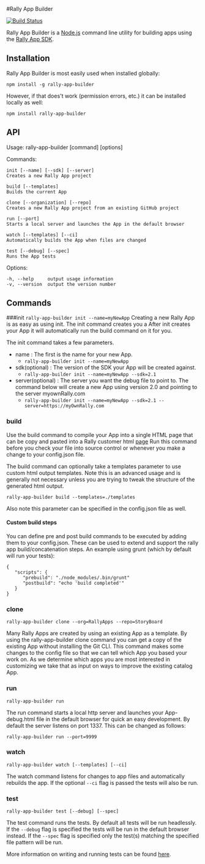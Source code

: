 #Rally App Builder

[![Build Status](https://travis-ci.org/RallyApps/rally-app-builder.png?branch=master)](https://travis-ci.org/RallyApps/rally-app-builder)

Rally App Builder is a [Node.js](http://nodejs.org/) command line utility for building apps using the [Rally App SDK](https://help.rallydev.com/apps/2.1/doc/).

## Installation

Rally App Builder is most easily used when installed globally:

`npm install -g rally-app-builder`

However, if that does't work (permission errors, etc.) it can be installed locally as well:

`npm install rally-app-builder`

## API

  Usage: rally-app-builder [command] [options]

  Commands:

    init [--name] [--sdk] [--server]
    Creates a new Rally App project

    build [--templates]
    Builds the current App

    clone [--organization] [--repo]
    Creates a new Rally App project from an existing GitHub project

    run [--port]
    Starts a local server and launches the App in the default browser

    watch [--templates] [--ci]
    Automatically builds the App when files are changed
    
    test [--debug] [--spec]
    Runs the App tests

  Options:

    -h, --help     output usage information
    -v, --version  output the version number


## Commands

###init
`rally-app-builder init --name=myNewApp`
Creating a new Rally App is as easy as using init. The init command creates you a  After init creates your App it will automatically run the build command on it for you.

The init command takes a few parameters.  
*  name : The first is the name for your new App.
    *  `rally-app-builder init --name=myNewApp`
*  sdk(optional) : The version of the SDK your App will be created against.
    *  `rally-app-builder init --name=myNewApp --sdk=2.1`
*  server(optional) : The server you want the debug file to point to. The command below will create a new App using version 2.0 and pointing to the server myownRally.com
    *  `rally-app-builder init --name=myNewApp --sdk=2.1 --server=https://myOwnRally.com`

### build

Use the build command to compile your App into a single HTML page that can be copy and pasted into a Rally customer html [page](http://www.rallydev.com/custom-html)
Run this command before you check your file into source control or whenever you make a change to your config.json file.

The build command can optionally take a templates parameter to use custom html output templates.  Note this is an advanced usage and is generally not necessary unless you are trying to tweak the structure of the generated html output.

`rally-app-builder build --templates=./templates`

Also note this parameter can be specified in the config.json file as well.

#### Custom build steps

You can define pre and post build commands to be executed by adding them to your config.json. These can be used to extend and support the rally app build/concatenation steps. An example using grunt (which by default will run your tests):
```
{
   "scripts": {
      "prebuild": "./node_modules/.bin/grunt"
      "postbuild": "echo 'build completed'"
   }
}
```

### clone
`rally-app-builder clone --org=RallyApps --repo=StoryBoard`

Many Rally Apps are created by using an existing App as a template.
By using the rally-app-builder clone command you can get a copy of the existing App without installing the Git CLI.
This command makes some changes to the config file so that we can tell which App you based your work on. As we determine
which apps you are most interested in customizing we take that as input on ways to improve the existing catalog App.

### run
`rally-app-builder run`

The run command starts a local http server and launches your App-debug.html file in the default browser for quick an easy development.
By default the server listens on port 1337.  This can be changed as follows:

`rally-app-builder run --port=9999`

### watch
`rally-app-builder watch [--templates] [--ci]`

The watch command listens for changes to app files and automatically rebuilds the app.
If the optional `--ci` flag is passed the tests will also be run.

### test
`rally-app-builder test [--debug] [--spec]`

The test command runs the tests.  By default all tests will be run headlessly.
If the `--debug` flag is specified the tests will be run in the default browser instead.
If the `--spec` flag is specified only the test(s) matching the specified file pattern will be run.

More information on writing and running tests can be found [here](testing.markdown).


